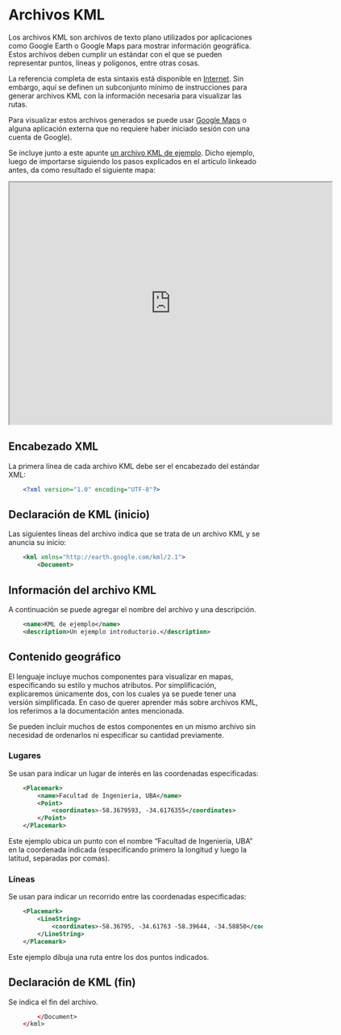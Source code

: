 # Archivos KML

Los archivos KML son archivos de texto plano utilizados por aplicaciones como Google Earth o Google Maps para mostrar información geográfica. Estos archivos deben cumplir un estándar con el que se pueden representar puntos, líneas y polígonos, entre otras cosas.

La referencia completa de esta sintaxis está disponible en [Internet](https://developers.google.com/kml/documentation/?hl=en). Sin embargo, aquí se definen un subconjunto mínimo de instrucciones para generar archivos KML con la información necesaria para visualizar las rutas.

Para visualizar estos archivos generados se puede usar [Google Maps](https://support.google.com/mymaps/answer/3024836?hl=en) o alguna aplicación externa que no requiere haber iniciado sesión con una cuenta de Google).

Se incluye junto a este apunte [un archivo KML de ejemplo](https://drive.google.com/file/d/1Q688kilDIoubp4lQH7Se9YWigbYcyxW3/view?usp=sharing). Dicho ejemplo, luego de importarse siguiendo los pasos explicados en el artículo linkeado antes, da como resultado el siguiente mapa: 

<div>
<iframe src="https://www.google.com/maps/d/u/0/embed?mid=1qRs9FTzW1QmHd-64ou9aK8ymtPn4B-A&ehbc=2E312F" width="640" height="480"></iframe>
</div>

## Encabezado XML

La primera línea de cada archivo KML debe ser el encabezado del estándar XML:

```xml
    <?xml version="1.0" encoding="UTF-8"?>
```

## Declaración de KML (inicio)

Las siguientes líneas del archivo indica que se trata de un archivo KML y se anuncia su inicio:
```xml
    <kml xmlns="http://earth.google.com/kml/2.1">
        <Document>
```
## Información del archivo KML

A continuación se puede agregar el nombre del archivo y una descripción.
```xml
    <name>KML de ejemplo</name>
    <description>Un ejemplo introductorio.</description>
```
## Contenido geográfico

El lenguaje incluye muchos componentes para visualizar en mapas, especificando su estilo y muchos atributos. Por simplificación, explicaremos únicamente dos, con los cuales ya se puede tener una versión simplificada. En caso de querer aprender más sobre archivos KML, los referimos a la documentación antes mencionada.

Se pueden incluir muchos de estos componentes en un mismo archivo sin necesidad de ordenarlos ni especificar su cantidad previamente.


### Lugares

Se usan para indicar un lugar de interés en las coordenadas especificadas:
```xml
    <Placemark>
        <name>Facultad de Ingeniería, UBA</name>
        <Point>
            <coordinates>-58.3679593, -34.6176355</coordinates>
        </Point>
    </Placemark>
```
Este ejemplo ubica un punto con el nombre “Facultad de Ingeniería, UBA” en la coordenada indicada (especificando primero la longitud y luego la latitud, separadas por comas).


### Líneas

Se usan para indicar un recorrido entre las coordenadas especificadas:
```xml
    <Placemark>
        <LineString>
            <coordinates>-58.36795, -34.61763 -58.39644, -34.58850</coordinates>
        </LineString>
    </Placemark>
```
Este ejemplo dibuja una ruta entre los dos puntos indicados.


## Declaración de KML (fin)

Se indica el fin del archivo.
```xml
        </Document>
    </kml>
```

